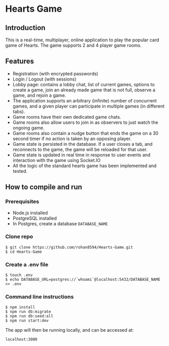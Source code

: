 # Hearts Game


## Introduction

This is a real-time, multiplayer, online application to play the popular card game of Hearts. The game supports 2 and 4 player game rooms.

## Features

- Registration (with encrypted passwords)
- Login / Logout (with sessions)
- Lobby page: contains a lobby chat, list of current games, options to create a game, join an already made game that is not full, observe a game, and rejoin a game.
- The application supports an arbitrary (infinite) number of concurrent games, and a given player can participate in multiple games (in different tabs).
- Game rooms have their own dedicated game chats.
- Game rooms also allow users to join in as observers to just watch the ongoing game.
- Game rooms also contain a nudge button that ends the game on a 30 second timer if no action is taken by an opposing player.
- Game state is persisted in the database. If a user closes a tab, and reconnects to the game, the game will be reloaded for that user.
- Game state is updated in real time in response to user events and interaction with the game using Socket.IO
- All the logic of the standard hearts game has been implemented and tested.

## How to compile and run

### Prerequisites

- Node.js installed
- PostgreSQL installed
- In Postgres, create a database `DATABASE_NAME`

### Clone repo

```
$ git clone https://github.com/rohan8594/Hearts-Game.git
$ cd Hearts-Game
```

### Create a .env file

```
$ touch .env
$ echo DATABASE_URL=postgres://`whoami`@localhost:5432/DATABASE_NAME >> .env
```

### Command line instructions

```
$ npm install
$ npm run db:migrate
$ npm run db:seed:all
$ npm run start:dev
```

The app will then be running locally, and can be accessed at:

`localhost:3000`
